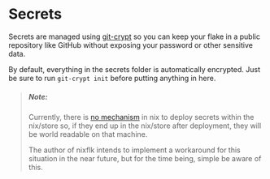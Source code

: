 # Secrets
Secrets are managed using [git-crypt][git-crypt] so you can keep your flake in
a public repository like GitHub without exposing your password or other
sensitive data.

By default, everything in the secrets folder is automatically encrypted. Just
be sure to run `git-crypt init` before putting anything in here.

> ##### _Note:_
> Currently, there is [no mechanism][secrets-issue] in nix to deploy secrets
> within the nix/store so, if they end up in the nix/store after deployment, they
> will be world readable on that machine.
>
> The author of nixflk intends to implement a workaround for this situation in
> the near future, but for the time being, simple be aware of this.

[git-crypt]: https://github.com/AGWA/git-crypt
[secrets-issue]: https://github.com/NixOS/nix/issues/8
